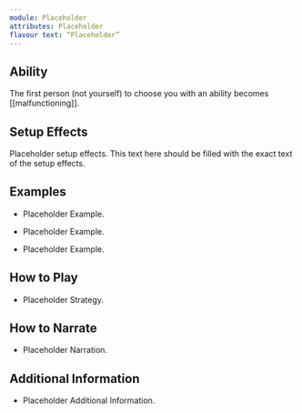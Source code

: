 ```yaml
---
module: Placeholder
attributes: Placeholder
flavour text: “Placeholder”
---
```

## Ability
The first person (not yourself) to choose you with an ability becomes [[malfunctioning]].

## Setup Effects
Placeholder setup effects. This text here should be filled with the exact text of the setup effects.

## Examples
- Placeholder Example.

- Placeholder Example.

- Placeholder Example.

## How to Play
- Placeholder Strategy.

## How to Narrate
- Placeholder Narration.

## Additional Information
- Placeholder Additional Information.